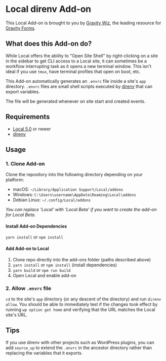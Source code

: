 # Local direnv Add-on

This Local Add-on is brought to you by [Gravity Wiz](https://gravitywiz.com), the leading resource for [Gravity Forms](http://gravityforms.com/).

## What does this Add-on do?

While Local offers the ability to "Open Site Shell" by right-clicking on a site in the sidebar to get CLI
access to a Local site, it can sometimes be a workflow interrupting task as it opens a new terminal window. This isn't
ideal if you use `tmux`, have terminal profiles that open on boot, etc.

This Add-on automatically generates an `.envrc` file inside a site's `app` directory. `.envrc` files are small
shell scripts executed by [direnv](https://direnv.net/) that can export variables.

The file will be generated whenever on site start and created events.

## Requirements

* [Local 5.0](https://localwp.com) or newer
* [direnv](https://direnv.net/)

## Usage

### 1. Clone Add-on

Clone the repository into the following directory depending on your platform:

-   macOS: `~/Library/Application Support/Local/addons`
-   Windows: `C:\Users\username\AppData\Roaming\Local\addons`
-   Debian Linux: `~/.config/Local/addons`

*You can replace 'Local' with 'Local Beta' if you want to create the add-on for Local Beta.*

#### Install Add-on Dependencies

`yarn install` or `npm install`

#### Add Add-on to Local

1. Clone repo directly into the add-ons folder (paths described above)
2. `yarn install` or `npm install` (install dependencies)
2. `yarn build` or `npm run build`
3. Open Local and enable add-on

### 2. Allow `.envrc` file

`cd` to the site's `app` directory (or any descent of the directory) and run `direnv allow`. You should be
able to immediately test if the changes took effect by running `wp option get home` and verifying that the URL
matches the Local site's URL.

## Tips

If you use direnv with other projects such as WordPress plugins, you can add `source_up` to extend the `.envrc` in
the ancestor directory rather than replacing the variables that it exports.
